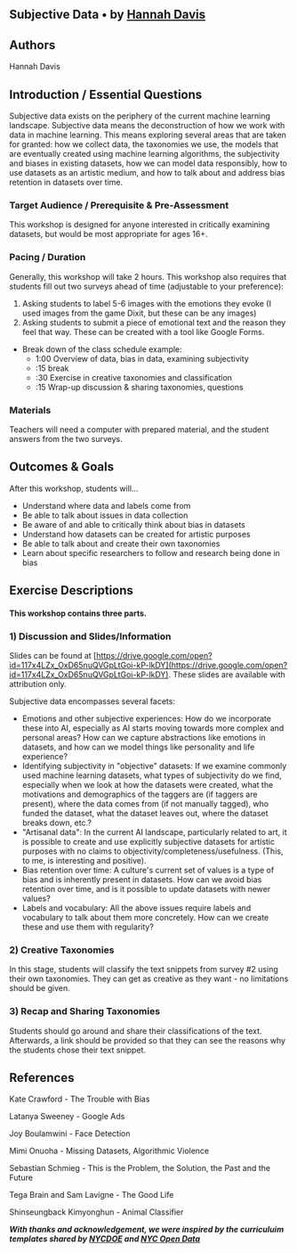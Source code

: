 ## Subjective Data • by [Hannah Davis](http://www.hannahishere.com/)

## Authors
Hannah Davis

## Introduction / Essential Questions
Subjective data exists on the periphery of the current machine learning landscape. Subjective data means the deconstruction of how we work with data in machine learning. This means exploring several areas that are taken for granted: how we collect data, the taxonomies we use, the models that are eventually created using machine learning algorithms, the subjectivity and biases in existing datasets, how we can model data responsibly, how to use datasets as an artistic medium, and how to talk about and address bias retention in datasets over time. 

### Target Audience / Prerequisite & Pre-Assessment
This workshop is designed for anyone interested in critically examining datasets, but would be most appropriate for ages 16+. 

### Pacing / Duration
Generally, this workshop will take 2 hours. This workshop also requires that students fill out two surveys ahead of time (adjustable to your preference):
1) Asking students to label 5-6 images with the emotions they evoke (I used images from the game Dixit, but these can be any images)
2) Asking students to submit a piece of emotional text and the reason they feel that way.
These can be created with a tool like Google Forms.

- Break down of the class schedule example: 
  - 1:00 Overview of data, bias in data, examining subjectivity 
  - :15 break
  - :30 Exercise in creative taxonomies and classification
  - :15 Wrap-up discussion & sharing taxonomies, questions

### Materials
Teachers will need a computer with prepared material, and the student answers from the two surveys.

## Outcomes & Goals
After this workshop, students will...
* Understand where data and labels come from
* Be able to talk about issues in data collection
* Be aware of and able to critically think about bias in datasets 
* Understand how datasets can be created for artistic purposes
* Be able to talk about and create their own taxonomies
* Learn about specific researchers to follow and research being done in bias

## Exercise Descriptions

#### This workshop contains three parts.

### 1) Discussion and Slides/Information

Slides can be found at [https://drive.google.com/open?id=117x4LZx_OxD65nuQVGpLtGoi-kP-lkDY](https://drive.google.com/open?id=117x4LZx_OxD65nuQVGpLtGoi-kP-lkDY). These slides are available with attribution only.

Subjective data encompasses several facets: 
- Emotions and other subjective experiences: How do we incorporate these into AI, especially as AI starts moving towards more complex and personal areas? How can we capture abstractions like emotions in datasets, and how can we model things like personality and life experience?
- Identifying subjectivity in "objective" datasets: If we examine commonly used machine learning datasets, what types of subjectivity do we find, especially when we look at how the datasets were created, what the motivations and demographics of the taggers are (if taggers are present), where the data comes from (if not manually tagged), who funded the dataset, what the dataset leaves out, where the dataset breaks down, etc.?
- "Artisanal data": In the current AI landscape, particularly related to art, it is possible to create and use explicitly subjective datasets for artistic purposes with no claims to objectivity/completeness/usefulness. (This, to me, is interesting and positive).
- Bias retention over time: A culture's current set of values is a type of bias and is inherently present in datasets. How can we avoid bias retention over time, and is it possible to update datasets with newer values? 
- Labels and vocabulary: All the above issues require labels and vocabulary to talk about them more concretely. How can we create these and use them with regularity? 

### 2) Creative Taxonomies

In this stage, students will classify the text snippets from survey #2 using their own taxonomies. They can get as creative as they want - no limitations should be given. 

### 3) Recap and Sharing Taxonomies

Students should go around and share their classifications of the text. Afterwards, a link should be provided so that they can see the reasons why the students chose their text snippet.


## References
Kate Crawford - The Trouble with Bias

Latanya Sweeney - Google Ads

Joy Boulamwini - Face Detection

Mimi Onuoha - Missing Datasets, Algorithmic Violence

Sebastian Schmieg - This is the Problem, the Solution, the Past and the Future

Tega Brain and Sam Lavigne - The Good Life

Shinseungback Kimyonghun - Animal Classifier


<!-- ## Post Session, Implementation Guidance &  Teaching Reflection
e.g. Please provide some guidance based on experience delivering the unit and potential modifications might you are considering making for future iterations of this unit. This is an opportunity for you as the unit author to give teachers practical guidance. -->

***With thanks and acknowledgement, we were inspired by the curriculuim templates shared by [NYCDOE](http://blueprint.cs4all.nyc/units/40/) and [NYC Open Data](https://github.com/datapolitan/Data_Analytics_Classes/blob/gh-pages/Excel_Tools_Summarizing_Data.md)***

